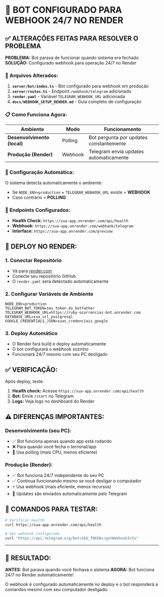 # 🚀 BOT CONFIGURADO PARA WEBHOOK 24/7 NO RENDER

## ✅ ALTERAÇÕES FEITAS PARA RESOLVER O PROBLEMA

**PROBLEMA:** Bot parava de funcionar quando sistema era fechado
**SOLUÇÃO:** Configurado webhook para operação 24/7 no Render

### 🔧 Arquivos Alterados:

1. **`server/bot/index.ts`** - Bot configurado para webhook em produção
2. **`server/routes.ts`** - Endpoint `/webhook/telegram` adicionado
3. **`render.yaml`** - Variável `TELEGRAM_WEBHOOK_URL` adicionada
4. **`docs/WEBHOOK_SETUP_RENDER.md`** - Guia completo de configuração

### 📋 Como Funciona Agora:

| Ambiente | Modo | Funcionamento |
|----------|------|---------------|
| **Desenvolvimento (local)** | Polling | Bot pergunta por updates constantemente |
| **Produção (Render)** | Webhook | Telegram envia updates automaticamente |

### 🎯 Configuração Automática:

O sistema detecta automaticamente o ambiente:
- Se `NODE_ENV=production` + `TELEGRAM_WEBHOOK_URL` existe = **WEBHOOK**
- Caso contrário = **POLLING**

### 🔗 Endpoints Configurados:

- **Health Check:** `https://sua-app.onrender.com/api/health`
- **Webhook:** `https://sua-app.onrender.com/webhook/telegram`
- **Interface:** `https://sua-app.onrender.com/preview`

## 🚀 DEPLOY NO RENDER:

### 1. Conectar Repositório
- Vá para [render.com](https://render.com)
- Conecte seu repositório GitHub
- O `render.yaml` será detectado automaticamente

### 2. Configurar Variáveis de Ambiente
```
NODE_ENV=production
TELEGRAM_BOT_TOKEN=seu_token_do_botfather
TELEGRAM_WEBHOOK_URL=https://ruby-ocorrencias-bot.onrender.com
DATABASE_URL=sua_url_postgresql
GOOGLE_CREDENTIALS_JSON=suas_credenciais_google
```

### 3. Deploy Automático
- O Render fará build e deploy automaticamente
- O bot configurará o webhook sozinho
- Funcionará 24/7 mesmo com seu PC desligado

## ✅ VERIFICAÇÃO:

Após deploy, teste:
1. **Health check:** Acesse `https://sua-app.onrender.com/api/health`
2. **Bot:** Envie `/start` no Telegram
3. **Logs:** Veja logs no dashboard do Render

## ⚠️ DIFERENÇAS IMPORTANTES:

### Desenvolvimento (seu PC):
- ✅ Bot funciona apenas quando app está rodando
- ❌ Para quando você fecha o terminal/app
- 🔄 Usa polling (mais CPU, menos eficiente)

### Produção (Render):
- ✅ Bot funciona 24/7 independente do seu PC
- ✅ Continua funcionando mesmo se você desligar o computador
- ⚡ Usa webhook (mais eficiente, menos recursos)
- 🔄 Updates são enviados automaticamente pelo Telegram

## 🔧 COMANDOS PARA TESTAR:

```bash
# Verificar health
curl https://sua-app.onrender.com/api/health

# Ver webhook configurado
curl "https://api.telegram.org/bot<SEU_TOKEN>/getWebhookInfo"
```

---

## 🎉 RESULTADO:

**ANTES:** Bot parava quando você fechava o sistema
**AGORA:** Bot funciona 24/7 no Render automaticamente!

O webhook é configurado automaticamente no deploy e o bot responderá a comandos mesmo com seu computador desligado.